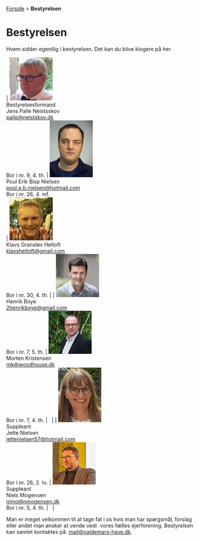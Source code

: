 [Forside](/) > **Bestyrelsen**

# Bestyrelsen

Hvem sidder egentlig i bestyrelsen. Det kan du blive klogere på her.

| ![alt text][palle]<br />Bestyrelsesformand<br />Jens Palle Neistsskov<br />palle@neistskov.dk<br />Bor i nr. 9, 4. th. 
| ![alt text][poulerik]<br />Poul Erik Bisp Nielsen<br />poul.e.b.nielsen@hotmail.com<br />Bor i nr. 26, 4. mf.  
| ![alt text][klavs]<br />Klavs Gransløv Heltoft<br />klavsheltoft@gmail.com<br />Bor i nr. 30, 4. th. |
| ![alt text][henrik]<br />Henrik Boye<br />2henrikboye@gmail.com<br />Bor i nr. 7, 5. th. 
| ![alt text][morten]<br />Morten Kristensen<br />mk@woodhouse.dk<br />Bor i nr. 7, 4. th. | &nbsp; |
| ![alt text][jette]<br />Suppleant<br />Jette Nielsen<br />jettenielsen57@hotmail.com<br />Bor i nr. 26, 2. tv. 
| ![alt text][niels]<br />Suppleant<br />Niels Mogensen<br />nimo@nmogensen.dk<br />Bor i nr. 5, 4. th. | &nbsp; |

Man er meget velkommen til at tage fat i os hvis man har spørgsmål, forslag eller andet man ønsker at vende vedr. vores fælles ejerforening.
Bestyrelsen kan samlet kontaktes på: [mail@valdemars-have.dk](mailto:mail@valdemars-have.dk).

[palle]: /billeder/palle.jpg "Jens Palle Neistsskov"
[klavs]: /billeder/klavs.jpg "Klavs Gransløv Heltoft"
[henrik]: /billeder/henrik.jpg "Henrik Boye"
[morten]: /billeder/morten.jpg "Morten Kristensen"
[niels]: /billeder/niels.jpg "Niels Mogensen"
[jette]: /billeder/jette.jpg "Jette Nielsen"
[poulerik]: /billeder/poulerik.jpeg "Poul Erik Bisp Nielsen"
[fotograf]: /billeder/fotograf.jpg "Fotografen er på vej"
